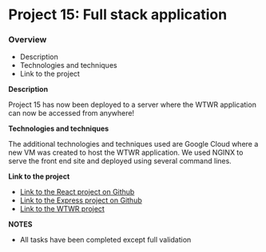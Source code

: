 # Project 15: Full stack application

### Overview  

* Description 
* Technologies and techniques  
* Link to the project  
  
**Description**
  
Project 15 has now been deployed to a server where the WTWR application can now be accessed from anywhere! 

**Technologies and  techniques**  
  
The additional technologies and techniques used are Google Cloud where a new VM was created to host the WTWR application. We used NGINX to serve the front end site and deployed using several command lines.

  
**Link to the project**  
  
* [Link to the React project on Github](https://github.com/krystleta/se_project_react)  
* [Link to the Express project on Github](https://github.com/krystleta/se_project_express)  
* [Link to the WTWR project](https://www.wtwrkt.jumpingcrab.com/)  

**NOTES**  

* All tasks have been completed except full validation
